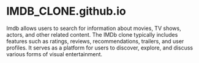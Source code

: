 # IMDB_CLONE.github.io
Imdb allows users to search for information about movies, TV shows, actors, and other related content. The IMDb clone typically includes features such as ratings, reviews, recommendations, trailers, and user profiles. It serves as a platform for users to discover, explore, and discuss various forms of visual entertainment.
